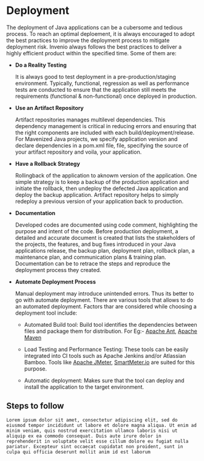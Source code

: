 # Deployment

The deployment of Java applications can be a cubersome and tedious process. To reach an optimal deploement, it is always encouraged to adopt the best practices to improve the deployment process to mitigate deployment risk. Invenio always follows the best practices to deliver a highly efficient product within the specified time. Some of them are:

- **Do a Reality Testing**

    It is always good to test deployment in a pre-production/staging environment. Typically, functional, regression as well as performance tests are conducted to ensure that the application still meets the requirements (functional & non-functional) once deployed in production.

- **Use an Artifact Repository**

    Artifact repositories manages multilevel dependencies.  This dependency management is critical in reducing errors and ensuring that the right components are included with each build/deployment/release. For Mavenized Java projects, we specify application version and declare dependencies in a pom.xml file, file, specifying the source of your artifact repository and voila, your application.

- **Have a Rollback Strategy**

    Rollingback of the application to  aknowm version of the application. One simple strategy is to keep a backup of the production application and initiate the rollback, then undeploy the defected Java application and deploy the backup application.  Artifact repository helps to simply redeploy a previous version of your application back to production.

- **Documentation**

    Developed codes are documented using code comment, highlighting the purpose and intent of the code. Before production deployment, a detailed and accurate document is created that lists the stakeholders of the projects, the features, and bug fixes introduced in your Java applications release, the backup plan, deployment plan, rollback plan, a maintenance plan, and communication plans & training plan.  Documentation can be to retrace the steps and reproduce the deployment process they created.

- **Automate Deployment Process**

    Manual deployment may introduce unintended errors. Thus its better to go with automate deployment. There are various tools that allows to do an automated deployment. Factors thar are considered while choosing a deployment tool include:
    - Automated Build tool: Build tool identifies the dependencies between files and package them for distribution. For Eg:-  [Apache Ant](https://ant.apache.org/), [Apache Maven](https://maven.apache.org/)

    - Load Testing and Performance Testing: These tools can be easily integrated into CI tools such as Apache Jenkins and/or Atlassian Bamboo. Tools like  [Apache JMeter](https://jmeter.apache.org/), [SmartMeter.io](https://www.smartmeter.io/) are suited for this purpose.

    - Automatic deployment:  Makes sure that the tool can deploy and install the application to the target environment.

## Steps to follow



    Lorem ipsum dolor sit amet, consectetur adipiscing elit, sed do eiusmod tempor incididunt ut labore et dolore magna aliqua. Ut enim ad minim veniam, quis nostrud exercitation ullamco laboris nisi ut aliquip ex ea commodo consequat. Duis aute irure dolor in reprehenderit in voluptate velit esse cillum dolore eu fugiat nulla pariatur. Excepteur sint occaecat cupidatat non proident, sunt in culpa qui officia deserunt mollit anim id est laborum